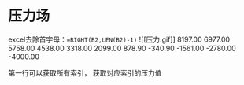# 压力场
excel去除首字母：`=RIGHT(B2,LEN(B2)-1)`
![[压力.gif]]
8197.00
6977.00
5758.00
4538.00
3318.00
2099.00
878.90
-340.90
-1561.00
-2780.00
-4000.00

第一行可以获取所有索引，
获取对应索引的压力值
